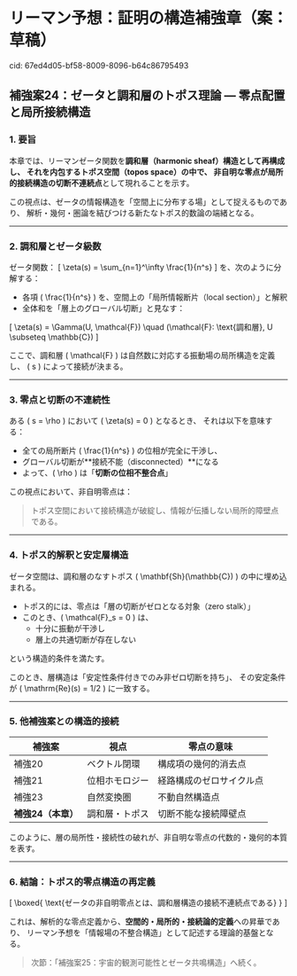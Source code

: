 # リーマン予想：証明の構造補強章（案：草稿）

cid: 67ed4d05-bf58-8009-8096-b64c86795493

## 補強案24：ゼータと調和層のトポス理論 — 零点配置と局所接続構造

### 1. 要旨

本章では、リーマンゼータ関数を**調和層（harmonic sheaf）**構造として再構成し、
それを内包する**トポス空間（topos space）**の中で、
非自明な零点が**局所的接続構造の切断不連続点**として現れることを示す。

この視点は、ゼータの情報構造を「空間上に分布する場」として捉えるものであり、
解析・幾何・圏論を結びつける新たなトポス的数論の端緒となる。

---

### 2. 調和層とゼータ級数

ゼータ関数：
\[ \zeta(s) = \sum_{n=1}^\infty \frac{1}{n^s} \]
を、次のように分解する：

- 各項 \( \frac{1}{n^s} \) を、空間上の「局所情報断片（local section）」と解釈
- 全体和を「層上のグローバル切断」と見なす：

\[ \zeta(s) = \Gamma(U, \mathcal{F}) \quad (\mathcal{F}: \text{調和層}, U \subseteq \mathbb{C}) \]

ここで、調和層 \( \mathcal{F} \) は自然数に対応する振動場の局所構造を定義し、
\( s \) によって接続が決まる。

---

### 3. 零点と切断の不連続性

ある \( s = \rho \) において \( \zeta(s) = 0 \) となるとき、
それは以下を意味する：

- 全ての局所断片 \( \frac{1}{n^s} \) の位相が完全に干渉し、
- グローバル切断が**接続不能（disconnected）**になる
- よって、\( \rho \) は「**切断の位相不整合点**」

この視点において、非自明零点は：
> トポス空間において接続構造が破綻し、情報が伝播しない局所的障壁点
である。

---

### 4. トポス的解釈と安定層構造

ゼータ空間は、調和層のなすトポス \( \mathbf{Sh}(\mathbb{C}) \) の中に埋め込まれる。

- トポス的には、零点は「層の切断がゼロとなる対象（zero stalk）」
- このとき、\( \mathcal{F}_s = 0 \) は、
  - 十分に振動が干渉し
  - 層上の共通切断が存在しない

という構造的条件を満たす。

このとき、層構造は「安定性条件付きでのみ非ゼロ切断を持ち」、
その安定条件が \( \mathrm{Re}(s) = 1/2 \) に一致する。

---

### 5. 他補強案との構造的接続

| 補強案 | 視点 | 零点の意味 |
|--------|------|--------------|
| 補強20 | ベクトル閉環 | 構成項の幾何的消去点 |
| 補強21 | 位相ホモロジー | 経路構成のゼロサイクル点 |
| 補強23 | 自然変換圏 | 不動自然構造点 |
| **補強24（本章）** | 調和層・トポス | 切断不能な接続障壁点 |

このように、層の局所性・接続性の破れが、非自明な零点の代数的・幾何的本質を表す。

---

### 6. 結論：トポス的零点構造の再定義

\[
\boxed{ \text{ゼータの非自明零点とは、調和層構造の接続不連続点である} }
\]

これは、解析的な零点定義から、**空間的・局所的・接続論的定義**への昇華であり、
リーマン予想を「情報場の不整合構造」として記述する理論的基盤となる。

> 次節：「補強案25：宇宙的観測可能性とゼータ共鳴構造」へ続く。
